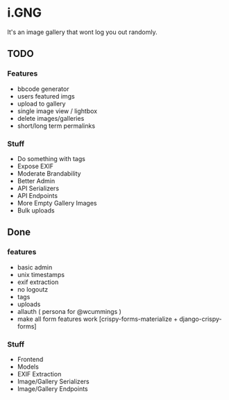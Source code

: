 # i.GNG

It's an image gallery that wont log you out randomly.

## TODO

### Features

- bbcode generator
- users featured imgs
- upload to gallery
- single image view / lightbox
- delete images/galleries
- short/long term permalinks

### Stuff 

- Do something with tags
- Expose EXIF
- Moderate Brandability
- Better Admin
- API Serializers
- API Endpoints
- More Empty Gallery Images
- Bulk uploads

## Done

### features

- basic admin
- unix timestamps
- exif extraction
- no logoutz
- tags
- uploads
- allauth ( persona for @wcummings )
- make all form features work [crispy-forms-materialize + django-crispy-forms]

### Stuff

- Frontend
- Models
- EXIF Extraction
- Image/Gallery Serializers
- Image/Gallery Endpoints
